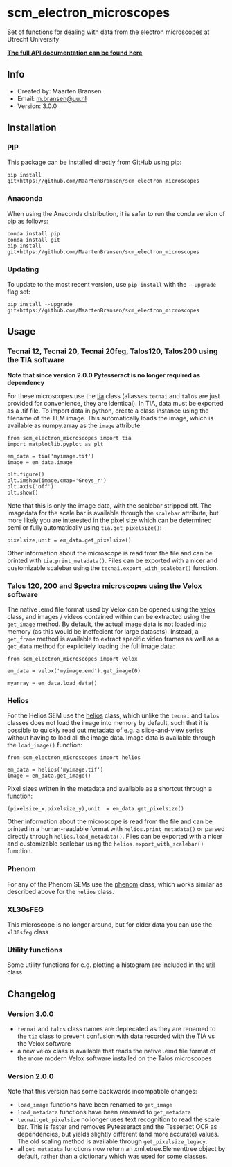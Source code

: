# scm_electron_microscopes
Set of functions for dealing with data from the electron microscopes at Utrecht University

**[The full API documentation can be found here](https://maartenbransen.github.io/scm_electron_microscopes/)**

## Info
- Created by: Maarten Bransen
- Email: m.bransen@uu.nl
- Version: 3.0.0

## Installation

### PIP
This package can be installed directly from GitHub using pip:
```
pip install git+https://github.com/MaartenBransen/scm_electron_microscopes
```
### Anaconda
When using the Anaconda distribution, it is safer to run the conda version of pip as follows:
```
conda install pip
conda install git
pip install git+https://github.com/MaartenBransen/scm_electron_microscopes
```
### Updating
To update to the most recent version, use `pip install` with the `--upgrade` flag set:
```
pip install --upgrade git+https://github.com/MaartenBransen/scm_electron_microscopes
```

## Usage
### Tecnai 12, Tecnai 20, Tecnai 20feg, Talos120, Talos200 using the TIA software

**Note that since version 2.0.0 Pytesseract is no longer required as dependency**

For these microscopes use the [tia](https://maartenbransen.github.io/scm_electron_microscopes/#scm_electron_microscopes.tia) class (aliasses `tecnai` and `talos` are just provided for convenience, they are identical). In TIA, data must be exported as a .tif file. To import data in python, create a class instance using the filename of the TEM image. This automatically loads the image, which is available as numpy.array as the `image` attribute:
```
from scm_electron_microscopes import tia
import matplotlib.pyplot as plt

em_data = tia('myimage.tif')
image = em_data.image

plt.figure()
plt.imshow(image,cmap='Greys_r')
plt.axis('off')
plt.show()
```
Note that this is only the image data, with the scalebar stripped off. The imagedata for the scale bar is available through the `scalebar` attribute, but more likely you are interested in the pixel size which can be determined semi or fully automatically using `tia.get_pixelsize()`:
```
pixelsize,unit = em_data.get_pixelsize()
```
Other information about the microscope is read from the file and can be printed with `tia.print_metadata()`. Files can be exported with a nicer and customizable scalebar using the `tecnai.export_with_scalebar()` function.

### Talos 120, 200 and Spectra microscopes using the Velox software
The native .emd file format used by Velox can be opened using the [velox](https://maartenbransen.github.io/scm_electron_microscopes/#scm_electron_microscopes.velox) class, and images / videos contained within can be extracted using the `get_image` method. By default, the actual image data is not loaded into memory (as this would be ineffecient for large datasets). Instead, a `get_frame` method is available to extract specific video frames as well as a `get_data` method for explicitely loading the full image data:
```
from scm_electron_microscopes import velox

em_data = velox('myimage.emd').get_image(0)

myarray = em_data.load_data()
```

### Helios
For the Helios SEM use the [helios](https://maartenbransen.github.io/scm_electron_microscopes/#scm_electron_microscopes.helios) class, which unlike the `tecnai` and `talos` classes does not load the image into memory by default, such that it is possible to quickly read out metadata of e.g. a slice-and-view series without having to load all the image data. Image data is available through the `load_image()` function:
```
from scm_electron_microscopes import helios

em_data = helios('myimage.tif')
image = em_data.get_image()
```

Pixel sizes written in the metadata and available as a shortcut through a function:
```
(pixelsize_x,pixelsize_y),unit  = em_data.get_pixelsize()
```

Other information about the microscope is read from the file and can be printed in a human-readable format with `helios.print_metadata()` or parsed directly through `helios.load_metadata()`. Files can be exported with a nicer and customizable scalebar using the `helios.export_with_scalebar()` function.

### Phenom
For any of the Phenom SEMs use the [phenom](https://maartenbransen.github.io/scm_electron_microscopes/#scm_electron_microscopes.phenom) class, which works similar as described above for the `helios` class.

### XL30sFEG
This microscope is no longer around, but for older data you can use the `xl30sfeg` class

### Utility functions
Some utility functions for e.g. plotting a histogram are included in the [util](https://maartenbransen.github.io/scm_electron_microscopes/#scm_electron_microscopes.util) class


## Changelog

### Version 3.0.0
- `tecnai` and `talos` class names are deprecated as they are renamed to the `tia` class to prevent confusion with data recorded with the TIA vs the Velox software
- a new velox class is available that reads the native .emd file format of the more modern Velox software installed on the Talos microscopes

### Version 2.0.0
Note that this version has some backwards incompatible changes:
- `load_image` functions have been renamed to `get_image`
- `load_metadata` functions have been renamed to `get_metadata`
- `tecnai.get_pixelsize` no longer uses text recognition to read the scale bar. This is faster and removes Pytesseract and the Tesseract OCR as dependencies, but yields slightly different (and more accurate) values. The old scaling method is available through `get_pixelsize_legacy`.
- all `get_metadata` functions now return an xml.etree.Elementtree object by default, rather than a dictionary which was used for some classes.
